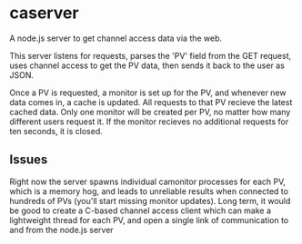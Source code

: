 caserver
========

A node.js server to get channel access data via the web.

This server listens for requests, parses the 'PV' field from the GET request, uses channel access to get the PV data, then sends it back to the user as JSON.

Once a PV is requested, a monitor is set up for the PV, and whenever new data comes in, a cache is updated.  All requests to that PV recieve the latest cached data.  Only one monitor will be created per PV, no matter how many different users request it.  If the monitor recieves no additional requests for ten seconds, it is closed.

Issues
------
Right now the server spawns individual camonitor processes for each PV, which is a memory hog, and leads to unreliable results when connected to hundreds of PVs (you'll start missing monitor updates).  Long term, it would be good to create a C-based channel access client which can make a lightweight thread for each PV, and open a single link of communication to and from the node.js server

